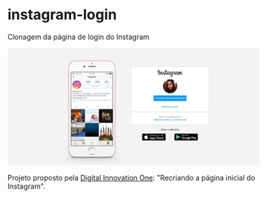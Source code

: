 # instagram-login
Clonagem da página de login do Instagram

<p align="center">
  <a href="https://brendavieira.github.io/instagram-login/">
    <img src="./img/result.jpeg" alt="Login Instagram" />
  </a>

Projeto proposto pela [Digital Innovation One](https://web.digitalinnovation.one/home "Digital Innovation One"): "Recriando a página inicial do Instagram".
